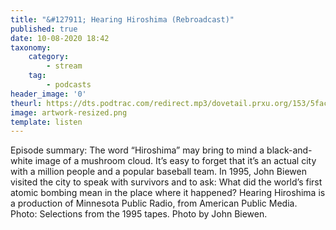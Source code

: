 ```yaml
---
title: "&#127911; Hearing Hiroshima (Rebroadcast)"
published: true
date: 10-08-2020 18:42
taxonomy:
    category:
        - stream
    tag:
        - podcasts
header_image: '0'
theurl: https://dts.podtrac.com/redirect.mp3/dovetail.prxu.org/153/5fac1248-1fe2-47bf-94dc-3159e62dce99/Rebroadcast_HearingHiroshima_SegA.mp3
image: artwork-resized.png
template: listen
--- 
```

Episode summary: The word “Hiroshima” may bring to mind a black-and-white image of a mushroom cloud. It’s easy to forget that it’s an actual city with a million people and a popular baseball team. In 1995, John Biewen visited the city to speak with survivors and to ask: What did the world’s first atomic bombing mean in the place where it happened? Hearing Hiroshima is a production of Minnesota Public Radio, from American Public Media. Photo: Selections from the 1995 tapes. Photo by John Biewen.
